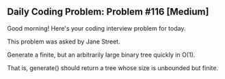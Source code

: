 ## Daily Coding Problem: Problem #116 [Medium]

Good morning! Here's your coding interview problem for today.

This problem was asked by Jane Street.

Generate a finite, but an arbitrarily large binary tree quickly in O(1).

That is, generate() should return a tree whose size is unbounded but finite.
